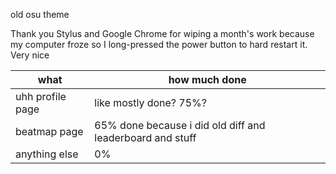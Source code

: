 old osu theme

Thank you Stylus and Google Chrome for wiping a month's work because my computer froze so I long-pressed the power button to hard restart it. Very nice

| what  | how much done |
| ------------- | ------------- |
| uhh profile page  | like mostly done? 75%?  |
| beatmap page  | 65% done because i did old diff and leaderboard and stuff |
| anything else  | 0%  |
